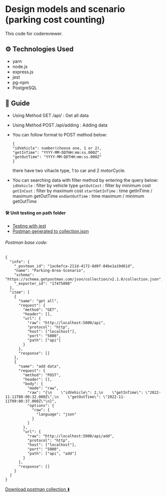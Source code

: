 # Design models and scenario (parking cost counting)

This code for codereviewer.

## ⚙️ Technologies Used

- yarn
- node.js
- express.js
- jest
- pg-npm
- PostgreSQL

## 📒 Guide

- Using Method GET /api/ : Get all data

- Using Method POST /api/adding : Adding data

- You can follow format to POST method below:

  ```
  {
  "idVehicle": number(choose one, 1 or 2),
  "getInTime": "YYYY-MM-DDTHH:mm:ss.000Z",
  "getOutTime": "YYYY-MM-DDTHH:mm:ss.000Z"
  }
  ```

  there have two vihacle type, 1 to car and 2 motorCycle.

- You can searching data with filter method by entering the query below:
  `idVehicle` : filter by vehicle type
  `getOutCost` : filter by minimum cost
  `getInCost` : filter by maximum cost
  `startGetInTime` : time getInTime / maximum getOutTime
  `endGetOutTime` : time maximum / minimum getOutTime

#### 🛠️ Unit testing on path folder

- [Testing with jest](https://github.com/franskbarek/parking-cost-counting/tree/main/test/parkingArea.test.js)
- [Postman generated to collection.json](https://github.com/franskbarek/parking-cost-counting/blob/main/test/postman.json)

###### Postman base code:

```
{
  "info": {
    "_postman_id": "1ac6efca-211d-4172-8d0f-84be1a19d61d",
    "name": "Parking-Area-Scenario",
    "schema": "https://schema.getpostman.com/json/collection/v2.1.0/collection.json",
    "_exporter_id": "17475098"
  },
  "item": [
    {
      "name": "get all",
      "request": {
        "method": "GET",
        "header": [],
        "url": {
          "raw": "http://localhost:5000/api",
          "protocol": "http",
          "host": ["localhost"],
          "port": "5000",
          "path": ["api"]
        }
      },
      "response": []
    },
    {
      "name": "add data",
      "request": {
        "method": "POST",
        "header": [],
        "body": {
          "mode": "raw",
          "raw": "{\n    \"idVehicle\": 2,\n    \"getInTime\": \"2022-11-11T08:00:32.000Z\",\n    \"getOutTime\": \"2022-11-11T09:00:37.000Z\"\n}",
          "options": {
            "raw": {
              "language": "json"
            }
          }
        },
        "url": {
          "raw": "http://localhost:5000/api/add",
          "protocol": "http",
          "host": ["localhost"],
          "port": "5000",
          "path": ["api", "add"]
        }
      },
      "response": []
    }
  ]
}

```

[Download postman collection ⬇️](https://www.udrop.com/7BVB)
